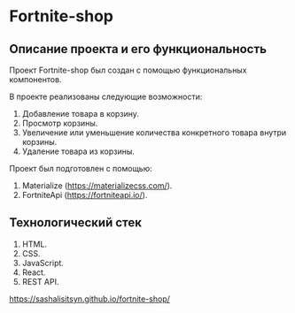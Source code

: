 # Fortnite-shop

## Описание проекта и его функциональность

Проект Fortnite-shop был создан с помощью функциональных компонентов.

В проекте реализованы следующие возможности:

1. Добавление товара в корзину.
2. Просмотр корзины.
3. Увеличение или уменьшение количества конкретного товара внутри корзины.
4. Удаление товара из корзины.

Проект был подготовлен с помощью:

1. Materialize (https://materializecss.com/).
2. FortniteApi (https://fortniteapi.io/).

## Технологический стек

1. HTML.
2. CSS.
3. JavaScript.
4. React.
5. REST API.

https://sashalisitsyn.github.io/fortnite-shop/
